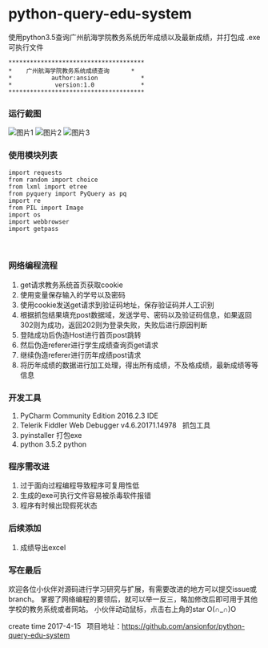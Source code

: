 # python-query-edu-system
使用python3.5查询广州航海学院教务系统历年成绩以及最新成绩，并打包成 .exe可执行文件

    **************************************
    *    广州航海学院教务系统成绩查询      *
    *           author:ansion            *
    *            version:1.0             *
    **************************************

### 运行截图
![图片1](http://oofqetkp1.bkt.clouddn.com/QQ%E6%88%AA%E5%9B%BE20170415121105.png "title")
![图片2](http://oofqetkp1.bkt.clouddn.com/QQ%E6%88%AA%E5%9B%BE20170415121141.png "title")
![图片3](http://oofqetkp1.bkt.clouddn.com/QQ%E6%88%AA%E5%9B%BE20170415121033.png "title")

### 使用模块列表
      
    import requests
    from random import choice
    from lxml import etree
    from pyquery import PyQuery as pq
    import re
    from PIL import Image
    import os
    import webbrowser
    import getpass
 
### 网络编程流程
1. get请求教务系统首页获取cookie
2. 使用变量保存输入的学号以及密码
3. 使用cookie发送get请求到验证码地址，保存验证码并人工识别
4. 根据抓包结果填充post数据域，发送学号、密码以及验证码信息，如果返回302则为成功，返回202则为登录失败，失败后进行原因判断
5. 登陆成功后伪造Host进行首页post跳转
6. 然后伪造referer进行学生成绩查询页get请求
7. 继续伪造referer进行历年成绩post请求
8. 将历年成绩的数据进行加工处理，得出所有成绩，不及格成绩，最新成绩等等信息

### 开发工具
1. PyCharm Community Edition 2016.2.3              IDE
2. Telerik Fiddler Web Debugger v4.6.20171.14978   抓包工具
3. pyinstaller                                     打包exe
4. python 3.5.2                                    python 

### 程序需改进
1. 过于面向过程编程导致程序可复用性低
2. 生成的exe可执行文件容易被杀毒软件报错
3. 程序有时候出现假死状态

### 后续添加
1. 成绩导出excel

### 写在最后
欢迎各位小伙伴对源码进行学习研究与扩展，有需要改进的地方可以提交issue或branch。
掌握了网络编程的要领后，就可以举一反三，略加修改后即可用于其他学校的教务系统或者网站。
小伙伴动动鼠标，点击右上角的star  O(∩_∩)O

create time 2017-4-15  
项目地址：https://github.com/ansionfor/python-query-edu-system

